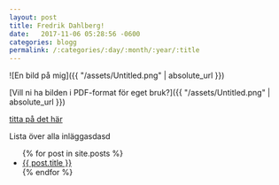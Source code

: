 ```yaml
---
layout: post
title: Fredrik Dahlberg!
date:   2017-11-06 05:28:56 -0600
categories: blogg
permalink: /:categories/:day/:month/:year/:title
---
```


![En bild på mig]({{ "/assets/Untitled.png" | absolute_url }})



[Vill ni ha bilden i PDF-format för eget bruk?]({{ "/assets/Untitled.png" | absolute_url }})

[titta på det här](www.google.se)


Lista över alla inläggasdasd
<ul>
  {% for post in site.posts %}
    <li>
      <a href="{{ post.url }}">{{ post.title }}</a>
    </li>
  {% endfor %}
</ul>